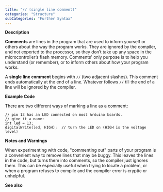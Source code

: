 ```yaml
---
title: "// (single line comment)"
categories: "Structure"
subCategories: "Further Syntax"
---
```


**Description**

**Comments** are lines in the program that are used to inform yourself
or others about the way the program works. They are ignored by the
compiler, and not exported to the processor, so they don’t take up any
space in the microcontroller’s flash memory. Comments' only purpose is
to help you understand (or remember), or to inform others about how your
program works.

A **single line comment** begins with `//` (two adjacent slashes). This
comment ends automatically at the end of a line. Whatever follows `//`
till the end of a line will be ignored by the compiler.

**Example Code**

There are two different ways of marking a line as a comment:

    // pin 13 has an LED connected on most Arduino boards.
    // give it a name:
    int led = 13;
    digitalWrite(led, HIGH);  // turn the LED on (HIGH is the voltage level)

**Notes and Warnings**

When experimenting with code, "commenting out" parts of your program is
a convenient way to remove lines that may be buggy. This leaves the
lines in the code, but turns them into comments, so the compiler just
ignores them. This can be especially useful when trying to locate a
problem, or when a program refuses to compile and the compiler error is
cryptic or unhelpful.

**See also**

